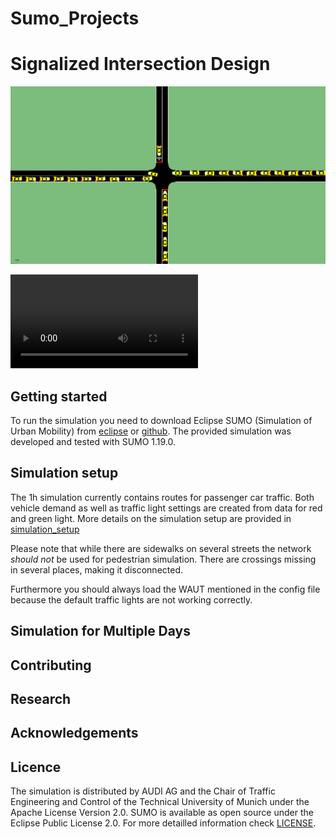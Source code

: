 # Sumo_Projects

# Signalized Intersection Design

![Simulation](intersection.PNG)

![Simulation](intersection.wmv)
## Getting started

To run the simulation you need to download Eclipse SUMO (Simulation of Urban Mobility) from [eclipse](https://www.eclipse.org/sumo/) or [github](https://github.com/eclipse/sumo). The provided simulation was developed and tested with SUMO 1.19.0.



## Simulation setup

The 1h simulation currently contains routes for passenger car traffic. Both vehicle demand as well as traffic light settings are created from data for red and green light. More details on the simulation setup are provided in [simulation_setup](docs/simulation_setup.md)

Please note that while there are sidewalks on several streets the network *should not* be used for pedestrian simulation.
There are crossings missing in several places, making it disconnected.

Furthermore you should always load the WAUT mentioned in the config file because the default traffic lights are not working correctly.

## Simulation for Multiple Days



## Contributing



## Research



## Acknowledgements



## Licence

The simulation is distributed by AUDI AG and the Chair of Traffic Engineering and Control of the Technical University of Munich under the Apache License Version 2.0. SUMO is available as open source under the Eclipse Public License 2.0. For more detailled information check [LICENSE](LICENSE.md). 
